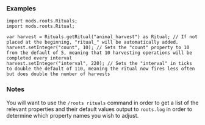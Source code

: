 ### Examples

```zenscript
import mods.roots.Rituals;
import mods.roots.Ritual;

var harvest = Rituals.getRitual("animal_harvest") as Ritual; // If not placed at the beginning, "ritual_" will be automatically added.
harvest.setInteger("count", 10); // Sets the "count" property to 10 from the default of 5, meaning that 10 harvesting operations will be completed every interval
harvest.setInteger("interval", 220); // Sets the "interval" in ticks to double the default of 110, meaning the ritual now fires less often but does double the number of harvests
```

### Notes

You will want to use the `/roots rituals` command in order to get a list of the relevant properties and their default values output to `roots.log` in order to determine which property names you wish to adjust.